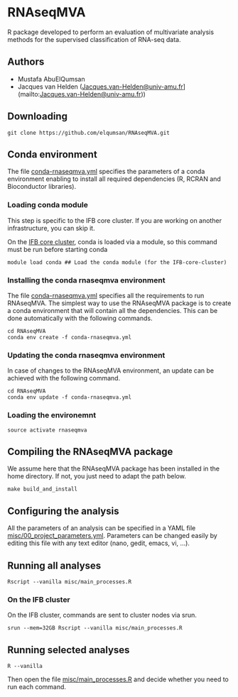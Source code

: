 # RNAseqMVA

R package developed to perform an evaluation of multivariate analysis
methods for the supervised classification of RNA-seq data.

## Authors

- Mustafa AbuElQumsan 
- Jacques van Helden (Jacques.van-Helden@univ-amu.fr](mailto:Jacques.van-Helden@univ-amu.fr))

## Downloading

```
git clone https://github.com/elqumsan/RNAseqMVA.git
```

## Conda environment

The file [conda-rnaseqmva.yml](conda-rnaseqmva.yml) specifies the parameters of a conda environment enabling to install all required dependencies (R, RCRAN and Bioconductor libraries).

### Loading conda module 

This step is specific to the IFB core cluster. If you are working on another infrastructure, you can skip it. 

On the [IFB core cluster](https://www.france-bioinformatique.fr/cluster), conda is loaded via a module, so this command must be run before starting conda

```
module load conda ## Load the conda module (for the IFB-core-cluster)
```

### Installing the conda rnaseqmva environment

The file [conda-rnaseqmva.yml](conda-rnaseqmva.yml) specifies all the requirements to run RNAseqMVA. The simplest way to use the RNAseqMVA package is to create a conda environment that will contain all the dependencies. This can be done automatically with the following commands. 

```
cd RNAseqMVA
conda env create -f conda-rnaseqmva.yml
```

### Updating the conda rnaseqmva environment

In case of changes to the RNAseqMVA environment, an update can be
achieved with the following command. 

```
cd RNAseqMVA
conda env update -f conda-rnaseqmva.yml
```

### Loading the environemnt

```
source activate rnaseqmva
```

## Compiling the RNAseqMVA package

We assume here that the RNAseqMVA package has been installed in the
home directory. If not, you just need to adapt the path below.

```
make build_and_install
```

## Configuring the analysis

All the parameters of an analysis can be specified in a YAML file
[misc/00_project_parameters.yml](misc/00_project_parameters.yml). Parameters
can be changed easily by editing this file with any text editor (nano,
gedit, emacs, vi, ...).

## Running all analyses

```
Rscript --vanilla misc/main_processes.R
```

### On the IFB cluster

On the IFB cluster, commands are sent to cluster nodes via srun. 

```
srun --mem=32GB Rscript --vanilla misc/main_processes.R
```


## Running selected analyses

```
R --vanilla
```

Then open the file [misc/main_processes.R](misc/main_processes.R) and
decide whether you need to run each command.
